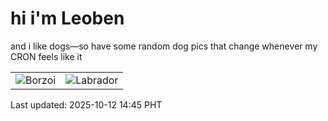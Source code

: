 # hi i'm Leoben

and i like dogs—so have some random dog pics that change whenever my CRON feels like it

|  |  |
|--------|----------|
| ![Borzoi](https://random-dog-vercel.vercel.app/api/random-borzoi?v=1760251525) | ![Labrador](https://random-dog-vercel.vercel.app/api/random-labrador?v=1760251525) |

Last updated: 2025-10-12 14:45 PHT
